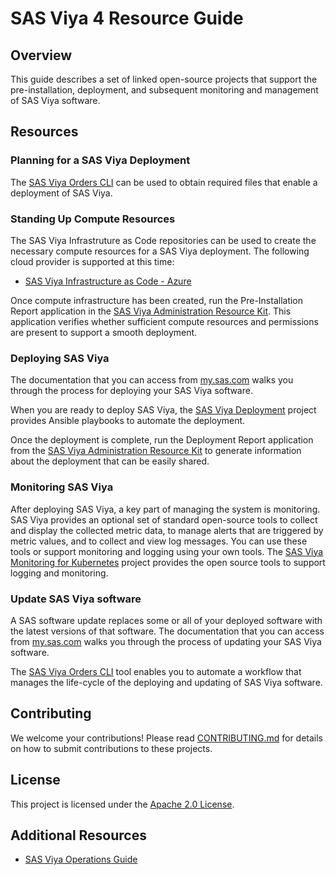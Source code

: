 # SAS Viya 4 Resource Guide

## Overview

This guide describes a set of linked open-source projects that support the pre-installation, deployment, and subsequent monitoring and management of SAS Viya software.  

## Resources

### Planning for a SAS Viya Deployment

The [SAS Viya Orders CLI](https://github.com/sassoftware/viya4-orders-cli) can be used to obtain required files that enable a deployment of SAS Viya.

### Standing Up Compute Resources

The SAS Viya Infrastruture as Code repositories can be used to create the necessary compute resources for a SAS Viya deployment. The following cloud provider is supported at this time:
- [SAS Viya Infrastructure as Code - Azure](https://github.com/sassoftware/viya4-iac-azure)

Once compute infrastructure has been created, run the Pre-Installation Report application in the [SAS Viya Administration Resource Kit](https://github.com/sassoftware/viya4-ark). This application verifies whether sufficient compute resources and permissions are present to support a smooth deployment.

### Deploying SAS Viya

The documentation that you can access from [my.sas.com](https://my.sas.com) walks you through
the process for deploying your SAS Viya software.

When you are ready to deploy SAS Viya, the [SAS Viya Deployment](https://github.com/sassoftware/viya4-deployment) project provides Ansible playbooks to automate the deployment.

Once the deployment is complete, run the Deployment Report application from the [SAS Viya Administration Resource Kit](https://github.com/sassoftware/viya4-ark) to generate information about the deployment that can be easily shared.

### Monitoring SAS Viya

After deploying SAS Viya, a key part of managing the system is monitoring. SAS Viya provides an optional set of standard open-source tools to collect and display the collected metric data, to manage alerts that are triggered by metric values, and to collect and view log messages. You can use these tools or support monitoring and logging using your own tools. The [SAS Viya Monitoring for Kubernetes](https://github.com/sassoftware/viya4-monitoring-kubernetes) project provides the open source tools to support logging and monitoring.

### Update SAS Viya software

A SAS software update replaces some or all of your deployed software with the latest versions of that software. The documentation that you can access from [my.sas.com](https://my.sas.com) walks you through the process of updating your SAS Viya software.

The [SAS Viya Orders CLI](https://github.com/sassoftware/viya4-orders-cli) tool enables you to 
automate a workflow that manages the life-cycle of the deploying and updating of SAS Viya software.

## Contributing

We welcome your contributions! Please read [CONTRIBUTING.md](CONTRIBUTING.md) for details on how to submit contributions to these projects.

## License

This project is licensed under the [Apache 2.0 License](LICENSE).

## Additional Resources

* [SAS Viya Operations Guide](https://documentation.sas.com/?softwareId=mysas&softwareVersion=prod&docsetId=itopswlcm&docsetTarget=home.htm)
